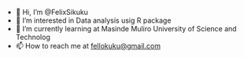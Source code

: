 - 👋 Hi, I’m @FelixSikuku
- 👀 I’m interested in Data analysis usig R package
- 🌱 I’m currently learning at Masinde Muliro University of Science and Technolog 
- 📫 How to reach me at fellokuku@gmail.com
